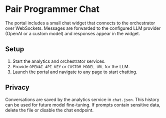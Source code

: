 # Pair Programmer Chat

The portal includes a small chat widget that connects to the orchestrator over WebSockets. Messages are forwarded to the configured LLM provider (OpenAI or a custom model) and responses appear in the widget.

## Setup

1. Start the analytics and orchestrator services.
2. Provide `OPENAI_API_KEY` or `CUSTOM_MODEL_URL` for the LLM.
3. Launch the portal and navigate to any page to start chatting.

## Privacy

Conversations are saved by the analytics service in `chat.json`. This history can be used for future model fine-tuning. If prompts contain sensitive data, delete the file or disable the chat endpoint.
